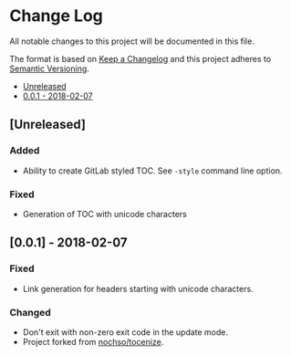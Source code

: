 Change Log
==========

All notable changes to this project will be documented in this file.

The format is based on [Keep a Changelog](http://keepachangelog.com/) and this
project adheres to [Semantic Versioning](http://semver.org/).

- [Unreleased](#unreleased)
- [0.0.1 - 2018-02-07](#001---2018-02-07)

<!--
Added      new features.
Changed    changes in existing functionality.
Deprecated once-stable features removed in upcoming releases.
Removed    deprecated features removed in this release.
Fixed      any bug fixes.
Security   invite users to upgrade in case of vulnerabilities.
-->

[Unreleased]
------------

### Added

- Ability to create GitLab styled TOC.  See `-style` command line option.

### Fixed

- Generation of TOC with unicode characters

[0.0.1] - 2018-02-07
--------------------

### Fixed
- Link generation for headers starting with unicode characters.

### Changed
- Don't exit with non-zero exit code in the update mode.
- Project forked from [nochso/tocenize](https://github.com/nochso/tocenize).
